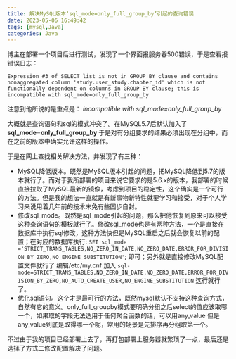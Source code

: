 ```yaml
---
title: 解决MySQL版本‘sql_mode=only_full_group_by’引起的查询错误
date: 2023-05-06 16:49:42
tags: [mysql,Java]
categories: Java
---
```


博主在部署一个项目后进行测试，发现了一个界面报服务器500错误，于是查看报错误日志：

```
Expression #3 of SELECT list is not in GROUP BY clause and contains nonaggregated column 'study.user_study.chapter_id' which is not functionally dependent on columns in GROUP BY clause; this is incompatible with sql_mode=only_full_group_by
```

注意到他所说的是重点是： <em>incompatible with sql_mode=only_full_group_by</em>

大概就是查询语句和sql的模式冲突了。在MySQL5.7后默认加入了<strong>sql_mode=only_full_group_by  </strong>于是对有分组要求的结果必须出现在分组中，而在之前的版本中确实允许这样的操作。

于是在网上查找相关解决方法，并发现了有三种：

- MySQL降低版本。既然是MySQL版本引起的问题，把MySQL降低到5.7的版本就行了。而对于我所部署的项目来说它要求的是5.6.x的版本，我部署的时候直接拉取了MySQL最新的镜像，考虑到项目的稳定性，这个确实是一个可行的方法。但是我的想法一直就是有新事物新特性就要学习和接受，对于个人学习来说用着几年前的技术未免有些固步自封。
- 修改sql_mode。既然是sql_mode引起的问题，那么把他恢复到原来可以接受这种查询语句的模板就行了。修改sql_mode也是有两种方法，一个是直接在数据库中执行sql修改，这种方法快但是MySQL重启之后就会恢复以前的配置；在对应的数据库执行: `SET sql_mode ='STRICT_TRANS_TABLES,NO_ZERO_IN_DATE,NO_ZERO_DATE,ERROR_FOR_DIVISION_BY_ZERO,NO_ENGINE_SUBSTITUTION'`; 即可；另外就是直接修改MySQL配置文件就行了 编辑/etc/my.cnf 加入 `sql-mode=STRICT_TRANS_TABLES,NO_ZERO_IN_DATE,NO_ZERO_DATE,ERROR_FOR_DIVISION_BY_ZERO,NO_AUTO_CREATE_USER,NO_ENGINE_SUBSTITUTION` 这行就行了。
- 优化sql语句。这个才是最可行的方法，既然mysql默认不支持这种查询方式，自然有它的意义。only_full_groupby模式要明确分组之后select的值应该取哪一个，如果取的字段无法适用于任何聚合函数的话，可以用any_value 但是any_value到底是取得哪一个呢，常用的场景是先排序再分组取第一个。

不过由于我的项目已经部署上去了，再打包部署上服务器就繁琐了一点，最后还是选择了方式二修改配置解决了问题。

